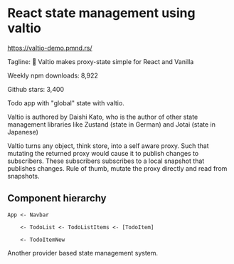 # React state management using valtio

<https://valtio-demo.pmnd.rs/>

Tagline: 💊 Valtio makes proxy-state simple for React and Vanilla

Weekly npm downloads: 8,922

Github stars: 3,400

Todo app with "global" state with valtio.

Valtio is authored by Daishi Kato, who is the author of other state management libraries like Zustand (state in German) and Jotai (state in Japanese)

Valtio turns any object, think store, into a self aware proxy.
Such that mutating the returned proxy would cause it to publish changes to subscribers.
These subscribers subscribes to a local snapshot that publishes changes.
Rule of thumb, mutate the proxy directly and read from snapshots.

## Component hierarchy

    App <- Navbar

        <- TodoList <- TodoListItems <- [TodoItem]

        <- TodoItemNew

Another provider based state management system.
